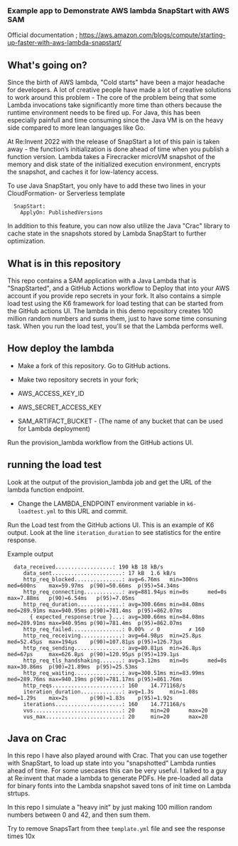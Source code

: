 ### Example app to Demonstrate AWS lambda SnapStart with AWS SAM

Official documentation ; https://aws.amazon.com/blogs/compute/starting-up-faster-with-aws-lambda-snapstart/

## What's going on? 

Since the birth of AWS lambda, "Cold starts" have been a major headache for developers. A lot of creative people have made 
a lot of creative solutions to work around this problem - The core of the problem being that some Lambda invocations take significantly more time than 
others because the runtime environment needs to be fired up. For Java, this has been especially painfull and time consuming since the Java VM is on the heavy side 
compared to more lean languages like Go.

At Re:Invent 2022 with the release of SnapStart a lot of this pain is taken away - the function’s initialization is done ahead of time when you publish a function version. 
Lambda takes a Firecracker microVM snapshot of the memory and disk state of the initialized execution environment, encrypts the snapshot, and caches it for low-latency access.

To use Java SnapStart, you only have to add these two lines in your CloudFormation- or Serverless template

```text
  SnapStart:
    ApplyOn: PublishedVersions
```

In addition to this feature, you can now also utilize the Java "Crac" library to cache state in the snapshots stored
by Lambda SnapStart to further optimization.

## What is in this repository

This repo contains a SAM application with a Java Lambda that is "SnapStarted", and a GitHub Actions workflow to Deploy that into your AWS account if you provide 
repo secrets in your fork.  It also contains a simple load test using the K6 framework for load testing that can be started from the GitHub actions UI.  The lambda in this demo repository creates 100 million random numbers and sums them, just to have some time consuning task.
When you run the load test, you'll se that the Lambda performs well.

## How deploy the lambda

* Make a fork of this repository. Go to GitHub actions. 
* Make two repository secrets in your fork; 

* AWS_ACCESS_KEY_ID
* AWS_SECRET_ACCESS_KEY
* SAM_ARTIFACT_BUCKET - (The name of any bucket that can be used for Lambda deployment) 

Run the provision_lambda workflow from the GitHub actions UI. 

## running the load test

Look at the output of the provision_lambda job and get the URL of the lambda function endpoint. 

* Change the LAMBDA_ENDPOINT environment variable in ```k6-loadtest.yml``` to this URL and commit. 

Run the Load test from the GitHub actions UI. This is an example of K6 output. Look at the line ```iteration_duration``` to see statistics for the entire response. 

Example output 

```text
  data_received..................: 190 kB 18 kB/s
     data_sent......................: 17 kB  1.6 kB/s
     http_req_blocked...............: avg=6.76ms   min=300ns   med=600ns    max=59.97ms  p(90)=50.66ms  p(95)=54.34ms 
     http_req_connecting............: avg=881.94µs min=0s      med=0s       max=7.88ms   p(90)=6.54ms   p(95)=7.05ms  
     http_req_duration..............: avg=300.66ms min=84.08ms med=289.91ms max=940.95ms p(90)=781.4ms  p(95)=862.07ms
       { expected_response:true }...: avg=300.66ms min=84.08ms med=289.91ms max=940.95ms p(90)=781.4ms  p(95)=862.07ms
     http_req_failed................: 0.00%  ✓ 0         ✗ 160 
     http_req_receiving.............: avg=64.98µs  min=25.8µs  med=52.45µs  max=194µs    p(90)=107.81µs p(95)=126.73µs
     http_req_sending...............: avg=80.81µs  min=26.8µs  med=67µs     max=626.8µs  p(90)=120.95µs p(95)=139.1µs 
     http_req_tls_handshaking.......: avg=3.12ms   min=0s      med=0s       max=30.86ms  p(90)=21.89ms  p(95)=25.53ms 
     http_req_waiting...............: avg=300.51ms min=83.99ms med=289.76ms max=940.19ms p(90)=781.17ms p(95)=861.76ms
     http_reqs......................: 160    14.771168/s
     iteration_duration.............: avg=1.3s     min=1.08s   med=1.29s    max=2s       p(90)=1.83s    p(95)=1.92s   
     iterations.....................: 160    14.771168/s
     vus............................: 20     min=20      max=20
     vus_max........................: 20     min=20      max=20
```


## Java on Crac

In this repo I have also played around with Crac. That you can use together with SnapStart, to load up state into you 
"snapshotted" Lambda runties ahead of time. For some usecases this can be very useful. I talked to a guy at Re:invent
that made a lambda to generate PDFs. He pre-loaded all data for binary fonts into the Lambda snapshot saved tons of init time 
on Lambda strtups. 

In this repo I simulate a "heavy init" by just making 100 million random numbers between 0 and 42, and then sum them. 

Try to remove SnapsTart from thee ```template.yml``` file and see the response times 10x 
